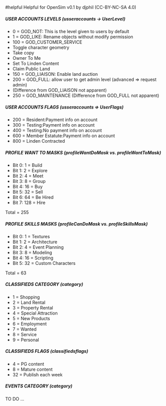 
#helpful
Helpful for OpenSim v0.1 by djphil (CC-BY-NC-SA 4.0)

##### USER ACCOUNTS LEVELS (usseraccounts -> UserLevel)
-   0 = GOD_NOT: This is the level given to users by default
-   1 = GOD_LIKE: Rename objects without modify permission
- 100 = GOD_CUSTOMER_SERVICE
 - Toggle character geometry
 - Take copy
 - Owner To Me
 - Set To Linden Content
 - Claim Public Land
- 150 = GOD_LIAISON: Enable land auction
- 200 = GOD_FULL: allow user to get admin level (advanced => request admin)
 - (Difference from GOD_LIAISON not apparent)
- 250 = GOD_MAINTENANCE (Difference from GOD_FULL not apparent)

##### USER ACCOUNTS FLAGS (usseraccounts => UserFlags)
- 200 = Resident:Payment info on account
- 300 = Testing:Payment info on account
- 400 = Testing:No payment info on account
- 600 = Member Estatute:Payment info on account
- 800 = Linden Contracted

##### PROFILE WANT TO MASKS (profileWantDoMask vs. profileWantToMask)
- Bit 0:   1 = Build
- Bit 1:   2 = Explore
- Bit 2:   4 = Meet
- Bit 3:   8 = Group
- Bit 4:  16 = Buy
- Bit 5:  32 = Sell
- Bit 6:  64 = Be Hired
- Bit 7: 128 = Hire

Total = 255

##### PROFILE SKILLS MASKS (profileCanDoMask vs. profileSkillsMask)
- Bit 0:  1 = Textures
- Bit 1:  2 = Architecture
- Bit 2:  4 = Event Planning 
- Bit 3:  8 = Modeling
- Bit 4: 16 = Scripting
- Bit 5: 32 = Custom Characters

Total = 63

##### CLASSIFIEDS CATEGORY (category)
- 1 = Shopping
- 2 = Land Rental
- 3 = Property Rental
- 4 = Special Attraction
- 5 = New Products
- 6 = Employment
- 7 = Wanted
- 8 = Service
- 9 = Personal

##### CLASSIFIEDS FLAGS (classifiedsflags)
-  4 = PG content
-  8 = Mature content
- 32 = Publish each week

##### EVENTS CATEGORY (category)
TO DO ...
